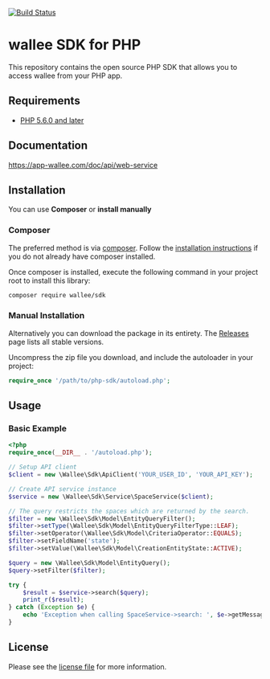 [![Build Status](https://travis-ci.org/wallee-payment/php-sdk.svg?branch=master)](https://travis-ci.org/wallee-payment/php-sdk)

# wallee SDK for PHP

This repository contains the open source PHP SDK that allows you to access wallee from your PHP app.

## Requirements

* [PHP 5.6.0 and later](http://www.php.net/)

## Documentation

https://app-wallee.com/doc/api/web-service

## Installation

You can use **Composer** or **install manually**

### Composer

The preferred method is via [composer](https://getcomposer.org). Follow the
[installation instructions](https://getcomposer.org/doc/00-intro.md) if you do not already have
composer installed.

Once composer is installed, execute the following command in your project root to install this library:

```sh
composer require wallee/sdk
```

### Manual Installation

Alternatively you can download the package in its entirety. The [Releases](/releases) page lists all stable versions.

Uncompress the zip file you download, and include the autoloader in your project:

```php
require_once '/path/to/php-sdk/autoload.php';
```

## Usage

### Basic Example

```php
<?php
require_once(__DIR__ . '/autoload.php');

// Setup API client
$client = new \Wallee\Sdk\ApiClient('YOUR_USER_ID', 'YOUR_API_KEY');

// Create API service instance
$service = new \Wallee\Sdk\Service\SpaceService($client);

// The query restricts the spaces which are returned by the search.
$filter = new \Wallee\Sdk\Model\EntityQueryFilter();
$filter->setType(\Wallee\Sdk\Model\EntityQueryFilterType::LEAF);
$filter->setOperator(\Wallee\Sdk\Model\CriteriaOperator::EQUALS);
$filter->setFieldName('state');
$filter->setValue(\Wallee\Sdk\Model\CreationEntityState::ACTIVE);

$query = new \Wallee\Sdk\Model\EntityQuery();
$query->setFilter($filter);

try {
    $result = $service->search($query);
    print_r($result);
} catch (Exception $e) {
    echo 'Exception when calling SpaceService->search: ', $e->getMessage(), PHP_EOL;
}
```

## License

Please see the [license file](LICENSE) for more information.
